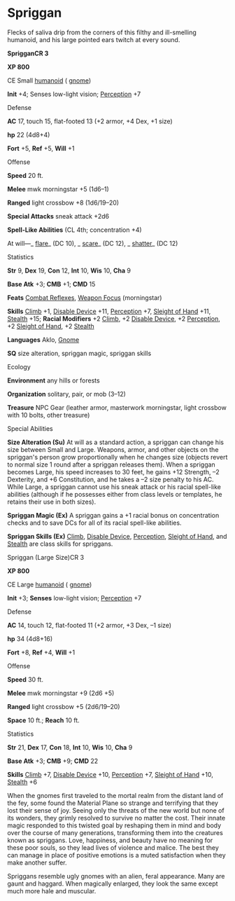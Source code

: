 # Spriggan

Flecks of saliva drip from the corners of this filthy and ill-smelling humanoid, and his large pointed ears twitch at every sound.

**SprigganCR 3**

**XP 800**

CE Small [humanoid](/pathfinderRPG/prd/monsters/creatureTypes.html#_humanoid) ( [gnome](/pathfinderRPG/prd/monsters/creatureTypes.html#_gnome-subtype))

**Init** +4; Senses low-light vision; [Perception](/pathfinderRPG/prd/additionalMonsters/../skills/perception.html#_perception) +7

Defense

**AC** 17, touch 15, flat-footed 13 (+2 armor, +4 Dex, +1 size)

**hp** 22 (4d8+4)

**Fort** +5, **Ref** +5, **Will** +1

Offense

**Speed** 20 ft.

**Melee** mwk morningstar +5 (1d6–1)

**Ranged** light crossbow +8 (1d6/19–20)

**Special Attacks** sneak attack +2d6

**Spell-Like Abilities** (CL 4th; concentration +4)

At will—_ [flare](/pathfinderRPG/prd/additionalMonsters/../spells/flare.html#_flare)_ (DC 10), _ [scare](/pathfinderRPG/prd/additionalMonsters/../spells/scare.html#_scare)_ (DC 12), _ [shatter](/pathfinderRPG/prd/additionalMonsters/../spells/shatter.html#_shatter)_ (DC 12)

Statistics

**Str** 9, **Dex** 19, **Con** 12, **Int** 10, **Wis** 10, **Cha** 9

**Base Atk** +3; **CMB** +1; **CMD** 15

**Feats** [Combat Reflexes](/pathfinderRPG/prd/additionalMonsters/../feats.html#_combat-reflexes), [Weapon Focus](/pathfinderRPG/prd/additionalMonsters/../feats.html#_weapon-focus) (morningstar)

**Skills** [Climb](/pathfinderRPG/prd/additionalMonsters/../skills/climb.html#_climb) +1, [Disable Device](/pathfinderRPG/prd/additionalMonsters/../skills/disableDevice.html#_disable-device) +11, [Perception](/pathfinderRPG/prd/additionalMonsters/../skills/perception.html#_perception) +7, [Sleight of Hand](/pathfinderRPG/prd/additionalMonsters/../skills/sleightOfHand.html#_sleight-of-hand) +11, [Stealth](/pathfinderRPG/prd/additionalMonsters/../skills/stealth.html#_stealth) +15; **Racial Modifiers** +2 [Climb](/pathfinderRPG/prd/additionalMonsters/../skills/climb.html#_climb), +2 [Disable Device](/pathfinderRPG/prd/additionalMonsters/../skills/disableDevice.html#_disable-device), +2 [Perception](/pathfinderRPG/prd/additionalMonsters/../skills/perception.html#_perception), +2 [Sleight of Hand](/pathfinderRPG/prd/additionalMonsters/../skills/sleightOfHand.html#_sleight-of-hand), +2 [Stealth](/pathfinderRPG/prd/additionalMonsters/../skills/stealth.html#_stealth)

**Languages** Aklo, [Gnome](/pathfinderRPG/prd/monsters/creatureTypes.html#_gnome-subtype)

**SQ** size alteration, spriggan magic, spriggan skills

Ecology

**Environment** any hills or forests

**Organization** solitary, pair, or mob (3–12)

**Treasure** NPC Gear (leather armor, masterwork morningstar, light crossbow with 10 bolts, other treasure)

Special Abilities

**Size Alteration (Su)** At will as a standard action, a spriggan can change his size between Small and Large. Weapons, armor, and other objects on the spriggan's person grow proportionally when he changes size (objects revert to normal size 1 round after a spriggan releases them). When a spriggan becomes Large, his speed increases to 30 feet, he gains +12 Strength, –2 Dexterity, and +6 Constitution, and he takes a –2 size penalty to his AC. While Large, a spriggan cannot use his sneak attack or his racial spell-like abilities (although if he possesses either from class levels or templates, he retains their use in both sizes).

**Spriggan Magic (Ex)** A spriggan gains a +1 racial bonus on concentration checks and to save DCs for all of its racial spell-like abilities.

**Spriggan Skills (Ex)** [Climb](/pathfinderRPG/prd/additionalMonsters/../skills/climb.html#_climb), [Disable Device](/pathfinderRPG/prd/additionalMonsters/../skills/disableDevice.html#_disable-device), [Perception](/pathfinderRPG/prd/additionalMonsters/../skills/perception.html#_perception), [Sleight of Hand](/pathfinderRPG/prd/additionalMonsters/../skills/sleightOfHand.html#_sleight-of-hand), and [Stealth](/pathfinderRPG/prd/additionalMonsters/../skills/stealth.html#_stealth) are class skills for spriggans.

Spriggan (Large Size)CR 3

**XP 800**

CE Large [humanoid](/pathfinderRPG/prd/monsters/creatureTypes.html#_humanoid) ( [gnome](/pathfinderRPG/prd/monsters/creatureTypes.html#_gnome-subtype))

**Init** +3; **Senses** low-light vision; [Perception](/pathfinderRPG/prd/additionalMonsters/../skills/perception.html#_perception) +7

Defense

**AC** 14, touch 12, flat-footed 11 (+2 armor, +3 Dex, –1 size)

**hp** 34 (4d8+16)

**Fort** +8, **Ref** +4, **Will** +1

Offense

**Speed** 30 ft.

**Melee** mwk morningstar +9 (2d6 +5)

**Ranged** light crossbow +5 (2d6/19–20)

**Space** 10 ft.; **Reach** 10 ft.

Statistics

**Str** 21, **Dex** 17, **Con** 18, **Int** 10, **Wis** 10, **Cha** 9

**Base Atk** +3; **CMB** +9; **CMD** 22

**Skills** [Climb](/pathfinderRPG/prd/additionalMonsters/../skills/climb.html#_climb) +7, [Disable Device](/pathfinderRPG/prd/additionalMonsters/../skills/disableDevice.html#_disable-device) +10, [Perception](/pathfinderRPG/prd/additionalMonsters/../skills/perception.html#_perception) +7, [Sleight of Hand](/pathfinderRPG/prd/additionalMonsters/../skills/sleightOfHand.html#_sleight-of-hand) +10, [Stealth](/pathfinderRPG/prd/additionalMonsters/../skills/stealth.html#_stealth) +6

When the gnomes first traveled to the mortal realm from the distant land of the fey, some found the Material Plane so strange and terrifying that they lost their sense of joy. Seeing only the threats of the new world but none of its wonders, they grimly resolved to survive no matter the cost. Their innate magic responded to this twisted goal by reshaping them in mind and body over the course of many generations, transforming them into the creatures known as spriggans. Love, happiness, and beauty have no meaning for these poor souls, so they lead lives of violence and malice. The best they can manage in place of positive emotions is a muted satisfaction when they make another suffer.

Spriggans resemble ugly gnomes with an alien, feral appearance. Many are gaunt and haggard. When magically enlarged, they look the same except much more hale and muscular.

